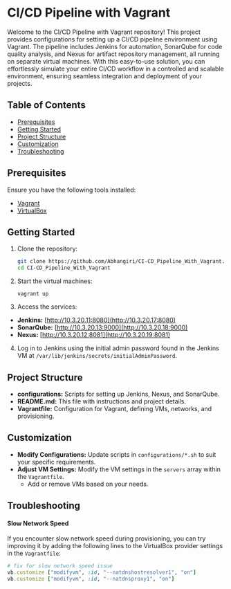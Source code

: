 
# CI/CD Pipeline with Vagrant

Welcome to the CI/CD Pipeline with Vagrant repository! This project provides configurations for setting up a CI/CD pipeline environment using Vagrant. The pipeline includes Jenkins for automation, SonarQube for code quality analysis, and Nexus for artifact repository management, all running on separate virtual machines. 
With this easy-to-use solution, you can effortlessly simulate your entire CI/CD workflow in a controlled and scalable environment, ensuring seamless integration and deployment of your projects.



## Table of Contents


- [Prerequisites](#prerequisites)
- [Getting Started](#Getting-Started)
- [Project Structure](#project-structure)
- [Customization](#customization)
- [Troubleshooting](#troubleshooting)


## Prerequisites

Ensure you have the following tools installed:

- [Vagrant](https://www.vagrantup.com/downloads)
- [VirtualBox](https://www.virtualbox.org/wiki/Downloads)

## Getting Started

1. Clone the repository:

   ```bash
   git clone https://github.com/Abhangiri/CI-CD_Pipeline_With_Vagrant.git
   cd CI-CD_Pipeline_With_Vagrant


2. Start the virtual machines:

   `vagrant up`

3. Access the services:

- **Jenkins:** [http://10.3.20.11:8080](http://10.3.20.17:8080)
- **SonarQube:** [http://10.3.20.13:9000](http://10.3.20.18:9000)
- **Nexus:** [http://10.3.20.12:8081](http://10.3.20.19:8081)

4. Log in to Jenkins using the initial admin password found in the Jenkins VM at
 `/var/lib/jenkins/secrets/initialAdminPassword`.




## Project Structure



- **configurations:** Scripts for setting up Jenkins, Nexus, and SonarQube.
- **README.md:** This file with instructions and project details.
- **Vagrantfile:** Configuration for Vagrant, defining VMs, networks, and provisioning.



## Customization

- **Modify Configurations:** Update scripts in `configurations/*.sh` to suit your specific requirements.
- **Adjust VM Settings:** Modify the VM settings in the `servers` array within the `Vagrantfile`.
  - Add or remove VMs based on your needs.

  
## Troubleshooting


#### Slow Network Speed

If you encounter slow network speed during provisioning, you can try improving it by adding the following lines to the VirtualBox provider settings in the `Vagrantfile`:

```ruby
# fix for slow network speed issue
vb.customize ["modifyvm", :id, "--natdnshostresolver1", "on"]
vb.customize ["modifyvm", :id, "--natdnsproxy1", "on"]
